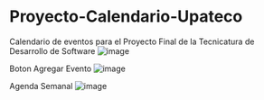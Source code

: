 # Proyecto-Calendario-Upateco
 Calendario de eventos para el Proyecto Final de la Tecnicatura de Desarrollo de Software
![image](https://user-images.githubusercontent.com/107157221/231619231-1c9eaccf-dc09-4f67-8fcc-87fea8b626e5.png)

Boton Agregar Evento
![image](https://user-images.githubusercontent.com/107157221/231619355-3023eb4a-1d4f-4ab4-969f-31ea80d8840d.png)

Agenda Semanal
![image](https://user-images.githubusercontent.com/107157221/231619400-bc1f2d4d-8e5e-4290-8b61-052b2328163f.png)
